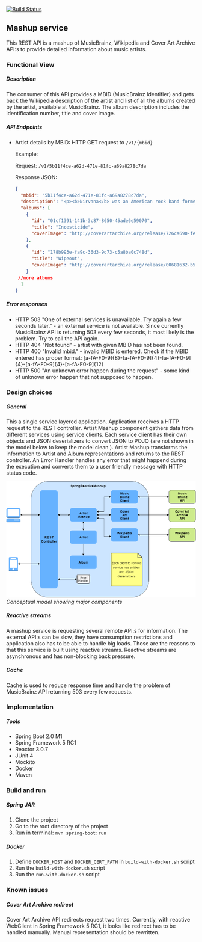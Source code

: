 [![Build Status](https://travis-ci.org/WolfAlexander/SpringReactiveMashup.svg?branch=master)](https://travis-ci.org/WolfAlexander/SpringReactiveMashup)

## Mashup service
This REST API is a mashup of MusicBrainz, Wikipedia and Cover Art Archive API:s to provide detailed
information about music artists.

### Functional View
 ##### Description
 The consumer of this API provides a MBID (MusicBrainz Identifier) and gets back 
 the Wikipedia description of the artist and list of all the albums created by the 
 artist, available at MusicBrainz. The album description includes the identification
 number, title and cover image.
 
 ##### API Endpoints
 * Artist details by MBID: HTTP GET request to ```/v1/{mbid}```
 
     Example:
     
     Request: ```/v1/5b11f4ce-a62d-471e-81fc-a69a8278c7da```
     
     Response JSON:
     ```json
     {
       "mbid": "5b11f4ce-a62d-471e-81fc-a69a8278c7da",
       "description": "<p><b>Nirvana</b> was an American rock band formed by singer and guitarist Kurt Cobain and bassist Krist Novoselic in Aberdeen, Washington, in 1987. Nirvana went through a succession of drummers, the longest-lasting being Dave Grohl, who joined in 1990. Despite releasing only three full-length studio albums in their seven-year career, Nirvana has come to be regarded as one of the most influential and important alternative bands in history. Though the band dissolved in 1994 after the suicide of Cobain, their music maintains a popular following and continues to influence modern rock and roll culture.</p>\n<p>In the late 1980s, Nirvana established itself as part of the Seattle grunge scene, releasing its first album, <i>Bleach</i>, for the independent record label Sub Pop in 1989. They developed a sound that relied on dynamic contrasts, often between quiet verses and loud, heavy choruses. After signing to major label DGC Records, Nirvana found unexpected success with \"Smells Like Teen Spirit\", the first single from the band's second album <i>Nevermind</i> (1991). Nirvana's sudden success widely popularized alternative rock, and Cobain found himself referred to in the media as the \"spokesman of a generation\", with Nirvana considered the \"flagship band\" of Generation X. Nirvana's third studio album, <i>In Utero</i> (1993), released to critical acclaim, featured an abrasive, less mainstream sound and challenged the group's audience.</p>\n<p>Nirvana's active career ended following the death of Cobain in 1994, but various posthumous releases have been issued since, overseen by Novoselic, Grohl, and Cobain's widow Courtney Love. Since its debut, the band has sold over 25 million records in the United States alone, and over 75 million records worldwide, making them one of the best-selling bands of all time. Nirvana was inducted into the Rock and Roll Hall of Fame in 2014, in its first year of eligibility.</p>\n<p></p>",
       "albums": [
         {
           "id": "01cf1391-141b-3c87-8650-45ade6e59070",
           "title": "Incesticide",
           "coverImage": "http://coverartarchive.org/release/726ca690-fe70-4d3f-86b5-f8347f1a1af0/1289818412.jpg"
         },
         {
           "id": "178b993e-fa9c-36d3-9d73-c5a8ba0c748d",
           "title": "Wipeout",
           "coverImage": "http://coverartarchive.org/release/00681632-b53b-4aae-89c2-470150f33fe3/1898023189.jpg"
         }
      //more albums
       ]
     }
    ```
 ##### Error responses
 * HTTP 503 "One of external services is unavailable. Try again a few seconds later." - an external service is not available. Since currently
 MusicBrainz API is returning 503 every few seconds, it most likely is the problem. Try to call the API again.
 * HTTP 404 "Not found" - artist with given MBID has not been found.
 * HTTP 400 "Invalid mbid." - invalid MBID is entered. Check if the MBID entered has proper format: [a-fA-F0-9]{8}-[a-fA-F0-9]{4}-[a-fA-F0-9]{4}-[a-fA-F0-9]{4}-[a-fA-F0-9]{12}
 * HTTP 500 "An unknown error happen during the request" - some kind of unknown error happen that not supposed to happen.
 
### Design choices
##### General
This a single service layered application. Application receives a HTTP request to the REST controller. Artist Mashup component
gathers data from different services using service clients. Each service client has their own objects and JSON deserializers
to convert JSON to POJO (are not shown in the model below to keep the model clean ). 
Artist Mashup transforms the information to Artist and Album representations and returns to the REST controller. An
Error Handler handles any error that might happend during the execution and converts them to a user friendly message with
HTTP status code. 

![Conceptual model](/docs/SpringReaciveMashup.png)
*Conceptual model showing major components*

##### Reactive streams
A mashup service is requesting several remote API:s for information. The external API:s 
can be slow, they have consumption restrictions and application also has to be able to handle big loads. 
Those are the reasons to that
this service is built using reactive streams. Reactive streams are asynchronous and has non-blocking back pressure.

##### Cache
Cache is used to reduce response time and handle the problem of MusicBrainz API returning 503 every few requests.
 
### Implementation

 ##### Tools
 * Spring Boot 2.0 M1
 * Spring Framework 5 RC1
 * Reactor 3.0.7
 * JUnit 4
 * Mockito
 * Docker
 * Maven
 
 ### Build and run
 ##### Spring JAR
 1. Clone the project
 2. Go to the root directory of the project
 3. Run in terminal: <code>mvn spring-boot:run</code>
 
 ##### Docker
 1. Define <code>DOCKER_HOST</code> and <code>DOCKER_CERT_PATH</code> in <code>build-with-docker.sh</code> script
 2. Run the <code>build-with-docker.sh</code> script
 3. Run the <code>run-with-docker.sh</code> script
 
 ### Known issues
 ##### Cover Art Archive redirect
 Cover Art Archive API redirects request two times. Currently, with reactive WebClient in Spring Framework 5 RC1, it
 looks like redirect has to be handled manually. Manual representation should be rewritten.